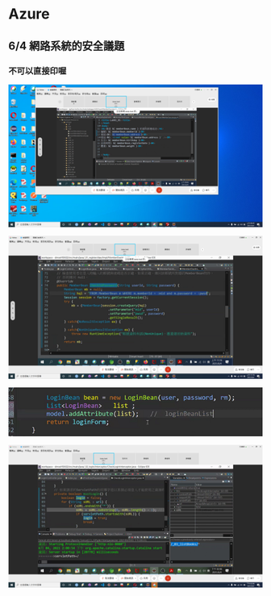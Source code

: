 # Azure

## 6/4 網路系統的安全議題

### 不可以直接印喔

![](.gitbook/assets/image%20%28219%29.png)

![](.gitbook/assets/image%20%28217%29.png)

![](.gitbook/assets/image%20%28218%29.png)

![](.gitbook/assets/image%20%28220%29.png)

